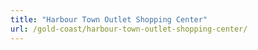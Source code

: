 ```yaml
---
title: "Harbour Town Outlet Shopping Center"
url: /gold-coast/harbour-town-outlet-shopping-center/
---
```

